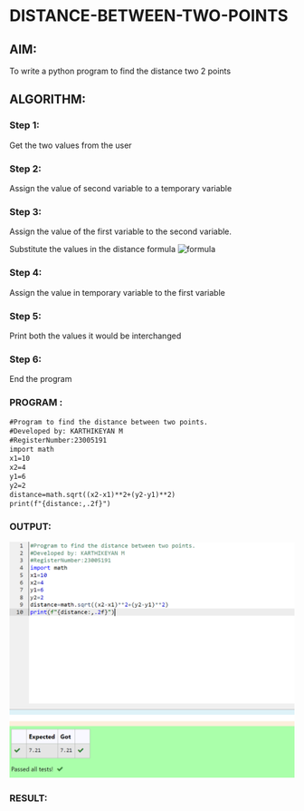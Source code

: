# DISTANCE-BETWEEN-TWO-POINTS

## AIM:
To write a python program to find the distance two 2 points

## ALGORITHM:

### Step 1:
Get the two values from the user

### Step 2:
Assign the value of second variable to a temporary variable

### Step 3:
Assign the value of the first variable to the second variable.

Substitute the values in the distance formula  ![formula](/formula.JPG)

### Step 4:
Assign the value in temporary variable to the first variable

### Step 5:
Print both the values it would be interchanged

### Step 6:
End the program

### PROGRAM :
``````
#Program to find the distance between two points.
#Developed by: KARTHIKEYAN M
#RegisterNumber:23005191
import math
x1=10
x2=4
y1=6
y2=2
distance=math.sqrt((x2-x1)**2+(y2-y1)**2)
print(f"{distance:,.2f}")
``````

### OUTPUT:
![output](/output.png)

### RESULT:
